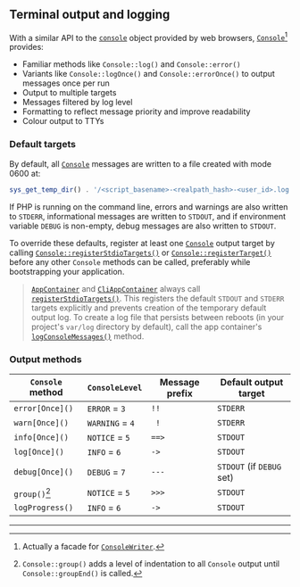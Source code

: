 ## Terminal output and logging

With a similar API to the [`console`][Console-API] object provided by web
browsers, [`Console`][Console][^1] provides:

- Familiar methods like `Console::log()` and `Console::error()`
- Variants like `Console::logOnce()` and `Console::errorOnce()` to output
  messages once per run
- Output to multiple targets
- Messages filtered by log level
- Formatting to reflect message priority and improve readability
- Colour output to TTYs

### Default targets

By default, all [`Console`][Console] messages are written to a file created with
mode 0600 at:

```php
sys_get_temp_dir() . '/<script_basename>-<realpath_hash>-<user_id>.log'
```

If PHP is running on the command line, errors and warnings are also written to
`STDERR`, informational messages are written to `STDOUT`, and if environment
variable `DEBUG` is non-empty, debug messages are also written to `STDOUT`.

To override these defaults, register at least one [`Console`][Console] output
target by calling [`Console::registerStdioTargets()`][registerStdio] or
[`Console::registerTarget()`][registerTarget] before any other `Console` methods
can be called, preferably while bootstrapping your application.

> [`AppContainer`][AppContainer] and [`CliAppContainer`][CliAppContainer] always
> call [`registerStdioTargets()`][registerStdio]. This registers the default
> `STDOUT` and `STDERR` targets explicitly and prevents creation of the
> temporary default output log. To create a log file that persists between
> reboots (in your project's `var/log` directory by default), call the app
> container's [`logConsoleMessages()`][logMessages] method.

### Output methods

| `Console` method | `ConsoleLevel`  | Message prefix | Default output target     |
| ---------------- | --------------- | -------------- | ------------------------- |
| `error[Once]()`  | `ERROR` = `3`   | ` !! `         | `STDERR`                  |
| `warn[Once]()`   | `WARNING` = `4` | `  ! `         | `STDERR`                  |
| `info[Once]()`   | `NOTICE` = `5`  | `==> `         | `STDOUT`                  |
| `log[Once]()`    | `INFO` = `6`    | ` -> `         | `STDOUT`                  |
| `debug[Once]()`  | `DEBUG` = `7`   | `--- `         | `STDOUT` (if `DEBUG` set) |
| `group()`[^2]    | `NOTICE` = `5`  | `>>> `         | `STDOUT`                  |
| `logProgress()`  | `INFO` = `6`    | ` -> `         | `STDOUT`                  |

[^1]: Actually a facade for [`ConsoleWriter`][ConsoleWriter].

[^2]: `Console::group()` adds a level of indentation to all `Console` output
    until `Console::groupEnd()` is called.


---

[AppContainer]: https://lkrms.github.io/php-util/classes/Lkrms-Container-AppContainer.html
[CliAppContainer]: https://lkrms.github.io/php-util/classes/Lkrms-Container-CliAppContainer.html
[Console]: https://lkrms.github.io/php-util/classes/Lkrms-Facade-Console.html
[ConsoleWriter]: https://lkrms.github.io/php-util/classes/Lkrms-Console-ConsoleWriter.html
[logMessages]: https://lkrms.github.io/php-util/classes/Lkrms-Container-AppContainer.html#method_logConsoleMessages
[registerStdio]: https://lkrms.github.io/php-util/classes/Lkrms-Console-ConsoleWriter.html#method_registerStdioTargets
[registerTarget]: https://lkrms.github.io/php-util/classes/Lkrms-Console-ConsoleWriter.html#method_registerTarget
[Console-API]: https://developer.mozilla.org/en-US/docs/Web/API/console

